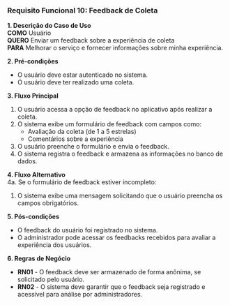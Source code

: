 ### Requisito Funcional 10: Feedback de Coleta  

**1. Descrição do Caso de Uso**  
**COMO** Usuário  
**QUERO** Enviar um feedback sobre a experiência de coleta  
**PARA** Melhorar o serviço e fornecer informações sobre minha experiência.

**2. Pré-condições**  
- O usuário deve estar autenticado no sistema.  
- O usuário deve ter realizado uma coleta.

**3. Fluxo Principal**  
1. O usuário acessa a opção de feedback no aplicativo após realizar a coleta.  
2. O sistema exibe um formulário de feedback com campos como:
   - Avaliação da coleta (de 1 a 5 estrelas)
   - Comentários sobre a experiência
3. O usuário preenche o formulário e envia o feedback.  
4. O sistema registra o feedback e armazena as informações no banco de dados.

**4. Fluxo Alternativo**  
4a. Se o formulário de feedback estiver incompleto:
   1. O sistema exibe uma mensagem solicitando que o usuário preencha os campos obrigatórios.

**5. Pós-condições**  
- O feedback do usuário foi registrado no sistema.  
- O administrador pode acessar os feedbacks recebidos para avaliar a experiência dos usuários.

**6. Regras de Negócio**  
- **RN01** - O feedback deve ser armazenado de forma anônima, se solicitado pelo usuário.
- **RN02** - O sistema deve garantir que o feedback seja registrado e acessível para análise por administradores.
